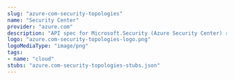 ```yaml
---
slug: "azure-com-security-topologies"
name: "Security Center"
provider: "azure.com"
description: "API spec for Microsoft.Security (Azure Security Center) resource provider"
logo: "azure.com-security-topologies-logo.png"
logoMediaType: "image/png"
tags:
- name: "cloud"
stubs: "azure.com-security-topologies-stubs.json"
---
```

